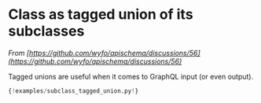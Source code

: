 # Class as tagged union of its subclasses 

*From [https://github.com/wyfo/apischema/discussions/56](https://github.com/wyfo/apischema/discussions/56)*

Tagged unions are useful when it comes to GraphQL input (or even output).

```python
{!examples/subclass_tagged_union.py!}
```